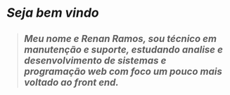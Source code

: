 *<h1>Seja bem vindo</h1>*
>*<h2>Meu nome e Renan Ramos, sou técnico em manutenção e suporte, estudando analise e desenvolvimento de sistemas e programação web com foco um pouco mais voltado ao front end.</h2>*

